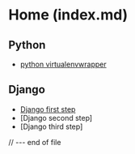 # Home (index.md)

## Python 

- [python virtualenvwrapper](docs/1805-python-environment-first-step.md)


## Django

- [Django first step](docs/1805-django-first-step.md)
- [Django second step]
- [Django third step]

// --- end of file
